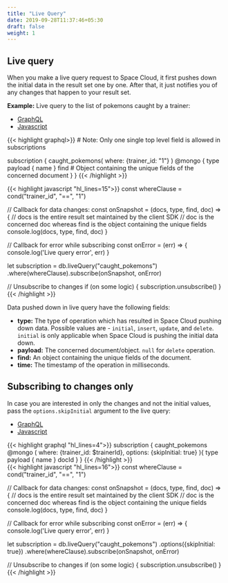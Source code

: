 ```yaml
---
title: "Live Query"
date: 2019-09-28T11:37:46+05:30
draft: false
weight: 1
---
```



## Live query
When you make a live query request to Space Cloud, it first pushes down the initial data in the result set one by one.  After that, it just notifies you of any changes that happen to your result set.

**Example:** Live query to the list of pokemons caught by a trainer:

<div class="row tabs-wrapper">
  <div class="col s12" style="padding:0">
    <ul class="tabs">
      <li class="tab col s2"><a class="active" href="#live-query-graphql">GraphQL</a></li>
      <li class="tab col s2"><a href="#live-query-js">Javascript</a></li>
    </ul>
  </div>
  <div id="live-query-graphql" class="col s12" style="padding:0">
{{< highlight graphql>}}
# Note: Only one single top level field is allowed in subscriptions

subscription {
  caught_pokemons(
    where: {trainer_id: "1"}
  ) @mongo {
    type
    payload {
      name
    }
    find # Object containing the unique fields of the concerned document 
  }
}
{{< /highlight >}}   
  </div>
  <div id="live-query-js" class="col s12" style="padding:0">
{{< highlight javascript "hl_lines=15">}}
const whereClause = cond("trainer_id", "==", "1")

// Callback for data changes:
const onSnapshot  = (docs, type, find, doc) => {
   // docs is the entire result set maintained by the client SDK
   // doc is the concerned doc whereas find is the object containing the unique fields
   console.log(docs, type, find, doc)
}

// Callback for error while subscribing
const onError = (err) => {
   console.log('Live query error', err)
}

let subscription = db.liveQuery("caught_pokemons")
  .where(whereClause).subscribe(onSnapshot, onError)

// Unsubscribe to changes
if (on some logic) {
  subscription.unsubscribe()
}
{{< /highlight >}}  
  </div>
</div>

Data pushed down in live query have the following fields: 

- **type:** The type of operation which has resulted in Space Cloud pushing down data. Possible values are - `initial`, `insert`, `update`, and `delete`. `initial` is only applicable when Space Cloud is pushing the initial data down.
- **payload:** The concerned document/object. `null` for `delete` operation.
- **find:** An object containing the unique fields of the document. 
- **time:** The timestamp of the operation in milliseconds.

## Subscribing to changes only
In case you are interested in only the changes and not the initial values, pass the `options.skipInitial` argument to the live query:

<div class="row tabs-wrapper">
  <div class="col s12" style="padding:0">
    <ul class="tabs">
      <li class="tab col s2"><a class="active" href="#live-query-skip-initial-graphql">GraphQL</a></li>
      <li class="tab col s2"><a href="#live-query-skip-initial-js">Javascript</a></li>
    </ul>
  </div>
  <div id="live-query-skip-initial-graphql" class="col s12" style="padding:0">
{{< highlight graphql "hl_lines=4">}}
subscription {
  caught_pokemons @mongo (
    where: {trainer_id: $trainerId},
    options: {skipInitial: true}
  ){
    type
    payload {
      name
    }
    docId
  }
}
{{< /highlight >}}   
  </div>
  <div id="live-query-skip-initial-js" class="col s12" style="padding:0">
{{< highlight javascript "hl_lines=16">}}
const whereClause = cond("trainer_id", "==", "1")

// Callback for data changes:
const onSnapshot  = (docs, type, find, doc) => {
   // docs is the entire result set maintained by the client SDK
   // doc is the concerned doc whereas find is the object containing the unique fields
   console.log(docs, type, find, doc)
}

// Callback for error while subscribing
const onError = (err) => {
   console.log('Live query error', err)
}

let subscription = db.liveQuery("caught_pokemons")
  .options({skipInitial: true})
  .where(whereClause).subscribe(onSnapshot, onError)

// Unsubscribe to changes
if (on some logic) {
  subscription.unsubscribe()
}
{{< /highlight >}}  
  </div>
</div>